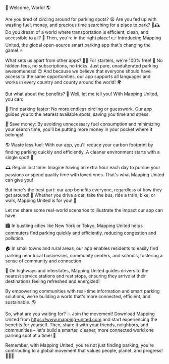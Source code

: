 🎉 Welcome, World! 🌎

Are you tired of circling around for parking spots? 😩 Are you fed up with wasting fuel, money, and precious time searching for a place to park? 💸🕰️ Do you dream of a world where transportation is efficient, clean, and accessible to all? 🚀 Then, you're in the right place! 👉 Introducing Mapping United, the global open-source smart parking app that's changing the game! 🔥

What sets us apart from other apps? 💁‍♀️ For starters, we're 100% free! 🎁 No hidden fees, no subscriptions, no tricks. Just pure, unadulterated parking awesomeness! 😊 And because we believe that everyone should have access to the same opportunities, our app supports all languages and works in every country and county around the world! 🌍

But what about the benefits? 🤔 Well, let me tell you! With Mapping United, you can:

🚗 Find parking faster: No more endless circling or guesswork. Our app guides you to the nearest available spots, saving you time and stress.

💸 Save money: By avoiding unnecessary fuel consumption and minimizing your search time, you'll be putting more money in your pocket where it belongs!

🌎 Waste less fuel: With our app, you'll reduce your carbon footprint by finding parking quickly and efficiently. A cleaner environment starts with a single spot! 🌿

🕰️ Regain lost time: Imagine having an extra hour each day to pursue your passions or spend quality time with loved ones. That's what Mapping United can give you!

But here's the best part: our app benefits everyone, regardless of how they get around! 🚌 Whether you drive a car, take the bus, ride a train, bike, or walk, Mapping United is for you! 🌈

Let me share some real-world scenarios to illustrate the impact our app can have:

🏙️ In bustling cities like New York or Tokyo, Mapping United helps commuters find parking quickly and efficiently, reducing congestion and pollution.

🏠 In small towns and rural areas, our app enables residents to easily find parking near local businesses, community centers, and schools, fostering a sense of community and connection.

🚗 On highways and interstates, Mapping United guides drivers to the nearest service stations and rest stops, ensuring they arrive at their destinations feeling refreshed and energized!

By empowering communities with real-time information and smart parking solutions, we're building a world that's more connected, efficient, and sustainable. 🌎

So, what are you waiting for? 💥 Join the movement! Download Mapping United from https://www.mapping-united.com and start experiencing the benefits for yourself. Then, share it with your friends, neighbors, and communities – let's build a smarter, cleaner, more connected world one parking spot at a time! 🌟

Remember, with Mapping United, you're not just finding parking; you're contributing to a global movement that values people, planet, and progress! 💪🏽💖